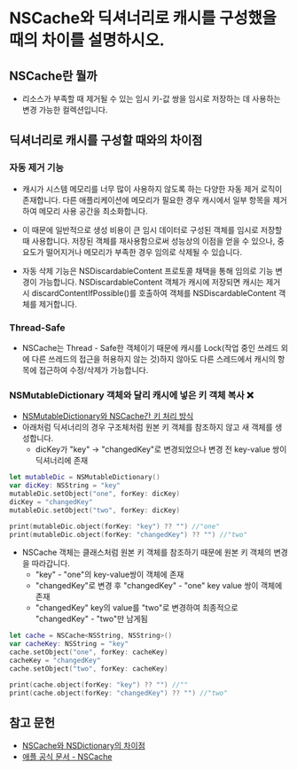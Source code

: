 # NSCache와 딕셔너리로 캐시를 구성했을때의 차이를 설명하시오.
## NSCache란 뭘까

- 리소스가 부족할 때 제거될 수 있는 임시 키-값 쌍을 임시로 저장하는 데 사용하는 변경 가능한 컬렉션입니다.

## 딕셔너리로 캐시를 구성할 때와의 차이점

### 자동 제거 기능
- 캐시가 시스템 메모리를 너무 많이 사용하지 않도록 하는 다양한 자동 제거 로직이 존재합니다. 다른 애플리케이션에 메모리가 필요한 경우 캐시에서 일부 항목을 제거하여 메모리 사용 공간을 최소화합니다.

- 이 때문에 일반적으로  생성 비용이 큰 임시 데이터로 구성된 객체를  임시로 저장할 때 사용합니다. 저장된 객체를 재사용함으로써 성능상의 이점을 얻을 수 있으나, 중요도가 떨어지거나 메모리가 부족한 경우 임의로 삭제될 수 있습니다.

- 자동 삭제 기능은 NSDiscardableContent 프로토콜 채택을 통해 임의로 기능 변경이 가능합니다. NSDiscardableContent 객체가 캐시에 저장되면 캐시는 제거 시 discardContentIfPossible()를 호출하여 객체를 NSDiscardableContent 객체를 제거합니다.

### Thread-Safe
- NSCache는 Thread - Safe한 객체이기 때문에 캐시를 Lock(작업 중인 쓰레드 외에 다른 쓰레드의 접근을 허용하지 않는 것)하지 않아도 다른 스레드에서 캐시의 항목에 접근하여 수정/삭제가 가능합니다.

### NSMutableDictionary 객체와 달리 캐시에 넣은 키 객체 복사 ❌
- [NSMutableDictionary와 NSCache간 키 처리 방식](https://stackoverflow.com/questions/69377994/does-the-different-way-of-handling-key-between-nsmutabledictionary-and-nscache)
- 아래처럼 딕셔너리의 경우 구조체처럼 원본 키 객체를 참조하지 않고 새 객체를 생성합니다.
	- dicKey가 "key" -> "changedKey"로 변경되었으나 변경 전 key-value 쌍이 딕셔너리에 존재
```swift
let mutableDic = NSMutableDictionary()
var dicKey: NSString = "key"
mutableDic.setObject("one", forKey: dicKey)
dicKey = "changedKey"
mutableDic.setObject("two", forKey: dicKey)

print(mutableDic.object(forKey: "key") ?? "") //"one"
print(mutableDic.object(forKey: "changedKey") ?? "") //"two"
```

- NSCache 객체는 클래스처럼 원본 키 객체를 참조하기 때문에  원본 키 객체의 변경을 따라갑니다.
	- "key" - "one"의 key-value쌍이 객체에 존재
	- "changedKey"로 변경 후 "changedKey" - "one" key value 쌍이 객체에 존재
	- "changedKey" key의 value를 "two"로 변경하여 최종적으로 "changedKey" - "two"만 남게됨
```swift
let cache = NSCache<NSString, NSString>()
var cacheKey: NSString = "key"
cache.setObject("one", forKey: cacheKey)
cacheKey = "changedKey"
cache.setObject("two", forKey: cacheKey)

print(cache.object(forKey: "key") ?? "") //""
print(cache.object(forKey: "changedKey") ?? "") //"two"
```



## 참고 문헌
- [NSCache와 NSDictionary의 차이점](https://inuplace.tistory.com/1050)
- [애플 공식 문서 - NSCache](https://developer.apple.com/documentation/foundation/nscache)
